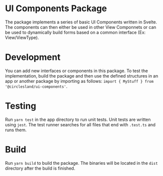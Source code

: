 # UI Components Package

The package implements a series of basic UI Components written in Svelte. The components can then either be used in other View Componnets or can be used to dynamically build forms based on a common interface (Ex: View/ViewType).

# Development

You can add new interfaces or components in this package. To test the implementation, build the package and then use the defined structures in an app or another package by importing as follows: ```import { MyStuff } from '@circlesland/ui-components'```.

# Testing
Run `yarn test` in the app directory to run unit tests. Unit tests are written using `jest`. The test runner searches for all files that end with ```.test.ts``` and runs them.


# Build

Run `yarn build` to build the package. The binaries will be located in the `dist` directory after the build is finished.

